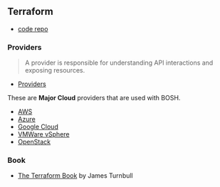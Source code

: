 ## Terraform

* [code repo](https://github.com/hashicorp/terraform)

### Providers

> A provider is responsible for understanding API interactions and exposing resources.

* [Providers](https://www.terraform.io/docs/providers/index.html)

These are **Major Cloud** providers that are used with BOSH.

* [AWS](https://www.terraform.io/docs/providers/aws/index.html)
* [Azure](https://www.terraform.io/docs/providers/azurerm/index.html)
* [Google Cloud](https://www.terraform.io/docs/providers/google/index.html)
* [VMWare vSphere](https://www.terraform.io/docs/providers/vsphere/index.html)
* [OpenStack](https://www.terraform.io/docs/providers/openstack/index.html)

### Book

* [The Terraform Book](https://terraformbook.com) by James Turnbull
